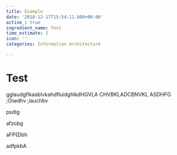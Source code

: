 ```yaml
---
title: Example
date: '2018-12-17T15:54:11.000+00:00'
active_: true
ingredient_name: Test
time_estimate: 2
icon: ''
categories: Information Architecture

---
```

# Test

gglaudgflkasblvkahdfluidghlkdHGVLA CHVBKLADCBNVKL ASDHFG ;Oiwdhv ;iauchbv

psdig

afzobg

aFP{Dbh

adfpkbA